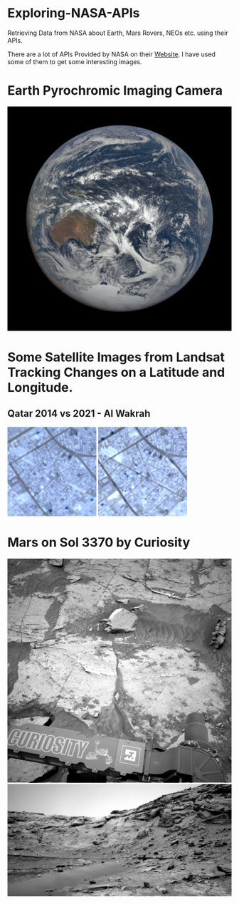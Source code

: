 # Exploring-NASA-APIs
 Retrieving Data from NASA about Earth, Mars Rovers, NEOs etc. using their APIs. 

There are a lot of APIs Provided by NASA on their [Website](https://api.nasa.gov/index.html). I have used some of them to get some interesting images. 

# Earth Pyrochromic Imaging Camera

![](https://github.com/KrishnarajT/Exploring-NASA-APIs/blob/main/Earth/2022-02-05%200.jpg)

# Some Satellite Images from Landsat Tracking Changes on a Latitude and Longitude. 

## Qatar 2014 vs 2021 - Al Wakrah
<img src="https://github.com/KrishnarajT/Exploring-NASA-APIs/blob/main/Qatar/Al%20Wakrah/Qatar%20as%20seen%20on%202014%202.jpg" width="200">
<img src="https://github.com/KrishnarajT/Exploring-NASA-APIs/blob/main/Qatar/Al%20Wakrah/Qatar%20as%20seen%20on%202021%202.jpg" width="200">


# Mars on Sol 3370 by Curiosity

![](https://github.com/KrishnarajT/Exploring-NASA-APIs/blob/main/Mars/Sol%203377%20Image%204%20by%20Curiosity.jpg)
![](https://github.com/KrishnarajT/Exploring-NASA-APIs/blob/main/Mars/Sol%203377%20Image%209%20by%20Curiosity.jpg)
